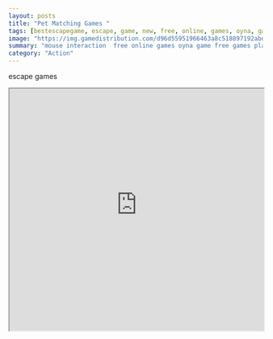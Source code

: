 ```yaml
---
layout: posts
title: "Pet Matching Games "
tags: [bestescapegame, escape, game, new, free, online, games, oyna, game, free, games, play, play, games]
image: "https://img.gamedistribution.com/d96d55951966463a8c518897192abd0c.jpg"
summary: "mouse interaction  free online games oyna game free games play play games"
category: "Action"
---
```


escape games

<iframe width="100%" height="480px;" src="https://flash.gamedistribution.com?game=d96d55951966463a8c518897192abd0c"></iframe>